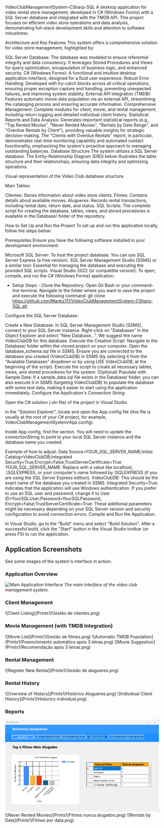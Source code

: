 VideoClubManagementSystem-CSharp-SQL
A desktop application for video rental store management, developed in C# (Windows Forms) with a SQL Server database and integrated with the TMDB API. This project focuses on efficient video store operations and data analysis, demonstrating full-stack development skills and attention to software robustness.

Architecture and Key Features
This system offers a comprehensive solution for video store management, highlighted by:

SQL Server Database: The database was modeled to ensure referential integrity and data consistency. It leverages Stored Procedures and Views for query optimization, encapsulation of business logic, and enhanced security.
C# (Windows Forms): A functional and intuitive desktop application interface, designed for a fluid user experience.
Robust Error Handling: Developed with try-catch blocks across all critical operations, ensuring proper exception capture and handling, preventing unexpected failures, and improving system stability.
External API Integration (TMDB): Features automatic movie data population via an external API, streamlining the cataloging process and ensuring accurate information.
Comprehensive Management: Complete modules for client, movie, and rental management, including return logging and detailed individual client history.
Statistical Reports and Data Analysis: Generates important statistical reports (e.g., "Top Rented Movies", "Never Rented Movies", "Rentals by Date Range", and "Overdue Rentals by Client"), providing valuable insights for strategic decision-making. The "Clients with Overdue Rentals" report, in particular, demonstrates real-time monitoring capability and automated contact functionality, emphasizing the system's proactive approach to managing outstanding balances.
Database Structure
The system utilizes a SQL Server database. The Entity-Relationship Diagram (ERD) below illustrates the table structure and their relationships, ensuring data integrity and optimizing operations.

Visual representation of the Video Club database structure.

Main Tables:

Clientes: Stores information about video store clients.
Filmes: Contains details about available movies.
Alugueres: Records rental transactions, including rental date, return date, and status.
SQL Scripts:
The complete script for creating the database, tables, views, and stored procedures is available in the Database/ folder of the repository.

How to Set Up and Run the Project
To set up and run this application locally, follow the steps below:

Prerequisites
Ensure you have the following software installed in your development environment:

Microsoft SQL Server: To host the project database. You can use SQL Server Express (a free version).
SQL Server Management Studio (SSMS) or a similar tool: Essential for managing the database and executing the provided SQL scripts.
Visual Studio 2022 (or compatible version): To open, compile, and run the C# (Windows Forms) application.

 - Setup Steps -
Clone the Repository:
Open Git Bash or your command-line terminal. Navigate to the folder where you want to save the project and execute the following command:
git clone https://github.com/Mankz111/VideoClubManagementSystem-CSharp-SQL.git



Configure the SQL Server Database:

Create a New Database: In SQL Server Management Studio (SSMS), connect to your SQL Server instance. Right-click on "Databases" in the Object Explorer and select "New Database...". We suggest the name VideoClubDB for this database.
Execute the Creation Script:
Navigate to the Database/ folder within the cloned project on your computer.
Open the database_schema.sql file in SSMS.
Ensure you are connected to the database you created (VideoClubDB) in SSMS (by selecting it from the "Available Databases" dropdown or by using USE VideoClubDB; at the beginning of the script).
Execute the script to create all necessary tables, views, and stored procedures for the system.
(Optional) Populate with Sample Data:
If a sample_data.sql file exists in the Database/ folder, you can also execute it in SSMS (targeting VideoClubDB) to populate the database with some test data, making it easier to start using the application immediately.
Configure the Application's Connection String:

Open the C# solution (.sln file) of the project in Visual Studio.

In the "Solution Explorer", locate and open the App.config file (this file is usually at the root of your C# project, for example, VideoClubManagementSystem/App.config).

Inside App.config, find the <connectionStrings> section. You will need to update the connectionString to point to your local SQL Server instance and the database name you created.

Example of how to adjust: Data Source=YOUR_SQL_SERVER_NAME;Initial Catalog=VideoClubDB;Integrated Security=True;Encrypt=False;TrustServerCertificate=True
YOUR_SQL_SERVER_NAME: Replace with a value like localhost, .\SQLEXPRESS, or your computer's name followed by \SQLEXPRESS (if you are using the SQL Server Express edition).
VideoClubDB: This should be the exact name of the database you created in SSMS.
Integrated Security=True: Indicates that the application will use Windows authentication. If you prefer to use an SQL user and password, change it to User ID=YourSQLUser;Password=YourSQLPassword;.
Encrypt=False;TrustServerCertificate=True: These additional parameters might be necessary depending on your SQL Server version and security configuration to avoid connection errors.
Compile and Run the Application:

In Visual Studio, go to the "Build" menu and select "Build Solution".
After a successful build, click the "Start" button in the Visual Studio toolbar (or press F5) to run the application.

## Application Screenshots

See some images of the system's interface in action:

### Application Overview
![Main Application Interface](Prints1/image_d36881.png)
*The main interface of the video club management system.*

### Client Management
![Client Listing](Prints1/Gestão de clientes.png)

### Movie Management (with TMDB Integration)
![Movie List](Prints1/Gestão de filmes.png)
![Automatic TMDB Population](Prints1/Preenchimento automático após 3 letras.png)
![Movie Suggestion](Prints1/Recomendação após 3 letras.png)

### Rental Management
![Register New Rental](Prints1/Gestão de alugueres.png)

### Rental History
![Overview of History](Prints1/Histórico Alugueres.png)
![Individual Client History](Prints1/Historico individual.png)

### Reports
![Top Rented Movies](Prints1/Top-filmes.png)
![Never Rented Movies](Prints1/Filmes nunca alugados.png)
![Rentals by Date](Prints1/Filmes por data.png)



